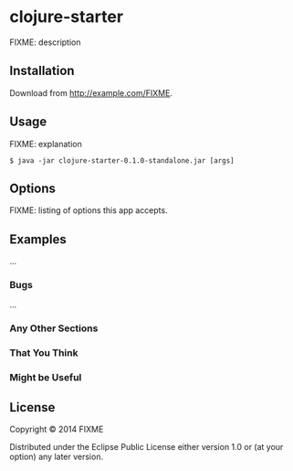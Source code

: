 # clojure-starter

FIXME: description

## Installation

Download from http://example.com/FIXME.

## Usage

FIXME: explanation

    $ java -jar clojure-starter-0.1.0-standalone.jar [args]

## Options

FIXME: listing of options this app accepts.

## Examples

...

### Bugs

...

### Any Other Sections
### That You Think
### Might be Useful

## License

Copyright © 2014 FIXME

Distributed under the Eclipse Public License either version 1.0 or (at
your option) any later version.
